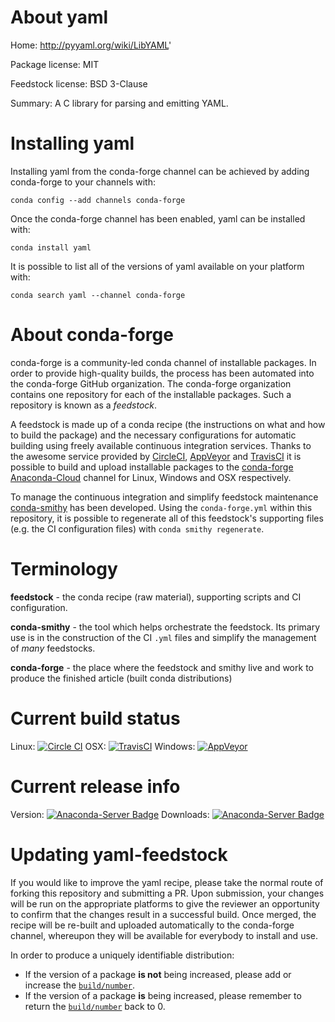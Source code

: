 About yaml
==========

Home: http://pyyaml.org/wiki/LibYAML'

Package license: MIT

Feedstock license: BSD 3-Clause

Summary: A C library for parsing and emitting YAML.



Installing yaml
===============

Installing yaml from the conda-forge channel can be achieved by adding conda-forge to your channels with:

```
conda config --add channels conda-forge
```

Once the conda-forge channel has been enabled, yaml can be installed with:

```
conda install yaml
```

It is possible to list all of the versions of yaml available on your platform with:

```
conda search yaml --channel conda-forge
```


About conda-forge
=================

conda-forge is a community-led conda channel of installable packages.
In order to provide high-quality builds, the process has been automated into the
conda-forge GitHub organization. The conda-forge organization contains one repository 
for each of the installable packages. Such a repository is known as a *feedstock*.

A feedstock is made up of a conda recipe (the instructions on what and how to build
the package) and the necessary configurations for automatic building using freely
available continuous integration services. Thanks to the awesome service provided by
[CircleCI](https://circleci.com/), [AppVeyor](http://www.appveyor.com/)
and [TravisCI](https://travis-ci.org/) it is possible to build and upload installable
packages to the [conda-forge](https://anaconda.org/conda-forge)
[Anaconda-Cloud](http://docs.anaconda.org/) channel for Linux, Windows and OSX respectively.

To manage the continuous integration and simplify feedstock maintenance
[conda-smithy](http://github.com/conda-forge/conda-smithy) has been developed.
Using the ``conda-forge.yml`` within this repository, it is possible to regenerate all of
this feedstock's supporting files (e.g. the CI configuration files) with ``conda smithy regenerate``.


Terminology
===========

**feedstock** - the conda recipe (raw material), supporting scripts and CI configuration.

**conda-smithy** - the tool which helps orchestrate the feedstock.
                   Its primary use is in the construction of the CI ``.yml`` files
                   and simplify the management of *many* feedstocks.

**conda-forge** - the place where the feedstock and smithy live and work to
                  produce the finished article (built conda distributions)

Current build status
====================

Linux: [![Circle CI](https://circleci.com/gh/conda-forge/yaml-feedstock.svg?style=svg)](https://circleci.com/gh/conda-forge/yaml-feedstock)
OSX: [![TravisCI](https://travis-ci.org/conda-forge/yaml-feedstock.svg?branch=master)](https://travis-ci.org/conda-forge/yaml-feedstock) 
Windows: [![AppVeyor](https://ci.appveyor.com/api/projects/status/github/conda-forge/yaml-feedstock?svg=True)](https://ci.appveyor.com/project/conda-forge/yaml-feedstock/branch/master)

Current release info
====================
Version: [![Anaconda-Server Badge](https://anaconda.org/conda-forge/yaml/badges/version.svg)](https://anaconda.org/conda-forge/yaml)
Downloads: [![Anaconda-Server Badge](https://anaconda.org/conda-forge/yaml/badges/downloads.svg)](https://anaconda.org/conda-forge/yaml)


Updating yaml-feedstock
=======================

If you would like to improve the yaml recipe, please take the normal
route of forking this repository and submitting a PR. Upon submission, your changes will
be run on the appropriate platforms to give the reviewer an opportunity to confirm that the
changes result in a successful build. Once merged, the recipe will be re-built and uploaded
automatically to the conda-forge channel, whereupon they will be available for everybody to
install and use.

In order to produce a uniquely identifiable distribution:
 * If the version of a package **is not** being increased, please add or increase
   the [``build/number``](http://conda.pydata.org/docs/building/meta-yaml.html#build-number-and-string). 
 * If the version of a package **is** being increased, please remember to return
   the [``build/number``](http://conda.pydata.org/docs/building/meta-yaml.html#build-number-and-string)
   back to 0.
